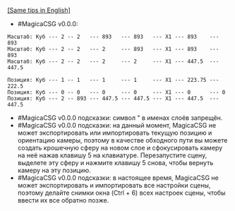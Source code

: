 [[Same tips in English]](https://github.com/procedural/magicacsg_tips/blob/main/README_EN.md)
* #MagicaCSG v0.0.0:
```
Масштаб: Куб --- 2 -- 2   --- 893   --- 893   --- X1 --- 893    --- 893
Масштаб: Куб --- 2 -- 2   --- 2     --- 893   --- X1 --- 893    --- 893
Масштаб: Куб --- 2 -- 2   --- 2     --- 2     --- X1 --- 447.5  --- 447.5

Позиция: Куб --- 1 -- 1   --- 1     --- 1     --- X1 --- 223.75 --- 222.5
Позиция: Куб --- 0 -- 0   --- 0     --- 0     --- X1 --- 0      --- 0
Позиция: Куб --- 2 -- 893 --- 447.5 --- 447.5 --- X1 --- 447.5  --- 447.5
```
* #MagicaCSG v0.0.0 подсказки: символ " в именах слоёв запрещён.
* #MagicaCSG v0.0.0 подсказки: на данный момент, MagicaCSG не может экспортировать или импортировать текущую позицию и ориентацию камеры, поэтому в качестве обходного пути вы можете создать крошечную сферу на новом слое и сфокусировать камеру на неё нажав клавишу 5 на клавиатуре. Перезапустите сцену, выделете эту сферу и нажмите клавишу 5 снова, чтобы вернуть камеру на эту позицию.
* #MagicaCSG v0.0.0 подсказки: в настоящее время, MagicaCSG не может экспортировать и импортировать все настройки сцены, поэтому делайте снимки окна (Ctrl + 6) всех настроек сцены, чтобы ввести их все обратно позже.
